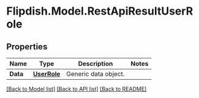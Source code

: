 # Flipdish.Model.RestApiResultUserRole
## Properties

Name | Type | Description | Notes
------------ | ------------- | ------------- | -------------
**Data** | [**UserRole**](UserRole.md) | Generic data object. | 

[[Back to Model list]](../README.md#documentation-for-models) [[Back to API list]](../README.md#documentation-for-api-endpoints) [[Back to README]](../README.md)


